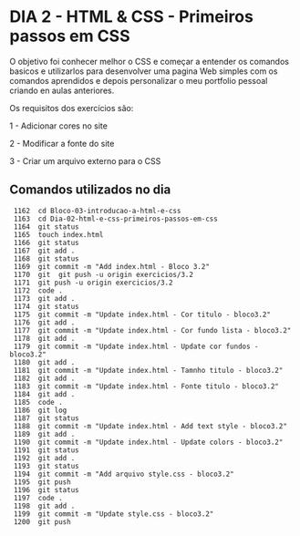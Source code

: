 # DIA 2 - HTML & CSS - Primeiros passos em CSS

O objetivo foi conhecer melhor o CSS e começar a entender os comandos basicos e utilizarlos para desenvolver uma pagina Web simples com os comandos aprendidos e depois personalizar o meu portfolio pessoal criando en aulas anteriores.

Os requisitos dos exercícios são:

1 - Adicionar cores no site

2 - Modificar a fonte do site

3 - Criar um arquivo externo para o CSS

## Comandos utilizados no dia
```
 1162  cd Bloco-03-introducao-a-html-e-css
 1163  cd Dia-02-html-e-css-primeiros-passos-em-css
 1164  git status
 1165  touch index.html
 1166  git status
 1167  git add .
 1168  git status
 1169  git commit -m "Add index.html - Bloco 3.2"
 1170  git  git push -u origin exercicios/3.2
 1171  git push -u origin exercicios/3.2
 1172  code .
 1173  git add .
 1174  git status
 1175  git commit -m "Update index.html - Cor titulo - bloco3.2"
 1176  git add .
 1177  git commit -m "Update index.html - Cor fundo lista - bloco3.2"
 1178  git add .
 1179  git commit -m "Update index.html - Update cor fundos - bloco3.2"
 1180  git add .
 1181  git commit -m "Update index.html - Tamnho titulo - bloco3.2"
 1182  git add .
 1183  git commit -m "Update index.html - Fonte titulo - bloco3.2"
 1184  git add .
 1185  code .
 1186  git log
 1187  git status
 1188  git commit -m "Update index.html - Add text style - bloco3.2"
 1189  git add .
 1190  git commit -m "Update index.html - Update colors - bloco3.2"
 1191  git status
 1192  git add .
 1193  git status
 1194  git commit -m "Add arquivo style.css - bloco3.2"
 1195  git push
 1196  git status
 1197  code .
 1198  git add .
 1199  git commit -m "Update style.css - bloco3.2"
 1200  git push
```